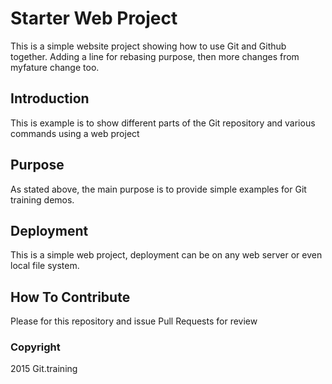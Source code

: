 # Starter Web Project

This is a simple website project
showing how to use Git and Github together. Adding a line for rebasing purpose, then
more changes from myfature change too.

## Introduction

This is example is to show different parts
of the Git repository and various commands
using a web project

## Purpose

As stated above, the main purpose is to
provide simple examples for Git training
demos.

## Deployment

This is a simple web project, deployment
can be on any web server or even local
file system.

## How To Contribute

Please for this repository and issue Pull Requests for review

### Copyright

2015 Git.training
